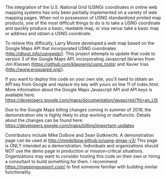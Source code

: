 The integration of the U.S. National Grid (USNG) coordinates in online web mapping systems has only been partially implemented on a variety of web mapping pages. When not in possession of USNG standardized printed map products, one of the most difficult things to do is to take a USNG coordinate and quickly produce a basic, readable map, or visa versa: take a basic map or address and obtain a USNG coordinate.

To relieve this difficulty, Larry Moore developed a web map based on the Google Maps API that incorporated USNG coordinates (http://dhost.info/usngweb/). This project attempts to update that code to version 3 of the Google Maps API, incorporating Javascript libraries from Jim Klassen (https://github.com/klassenjs/usng_tools) and Xavier Irias (http://www.ersquared.org/). 

If you want to deploy this code on your own site, you'll need to obtain an API key from Google and replace my key with yours on line 11 of index.html. More information about the Google Maps Javascript API and API keys is available here: https://developers.google.com/maps/documentation/javascript/?hl=en_US

Due to the Google Maps billing changes coming in summer of 2018, the demonstration site is highly likely to stop working or malfunctio. Details about the changes can be found here: https://developers.google.com/maps/billing/important-updates

Contributors include Mike Dolbow and Sean Gutknecht. A demonstration page can be used at http://mmdolbow.github.io/usng-gmap-v3/ This page is ONLY intended as a demonstration. Individuals and organizations should NOT use the demo page in production or mission-critical situations. Organizations may want to consider hosting this code on their own or hiring a consultant to build something for them. I recommend https://mappingsupport.com/ to find someone familiar with building similar functionality.
